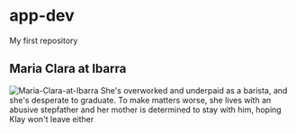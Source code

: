 # app-dev
My first repository
## Maria Clara at Ibarra
![Maria-Clara-at-Ibarra](https://github.com/Sicoyprincess/app-dev/assets/132191196/f894bca2-d084-44e0-996d-44ccc7247c75)
She's overworked and underpaid as a barista, and she's desperate to graduate. To make matters worse, she lives with an abusive stepfather and her mother is determined to stay with him, hoping Klay won't leave either
